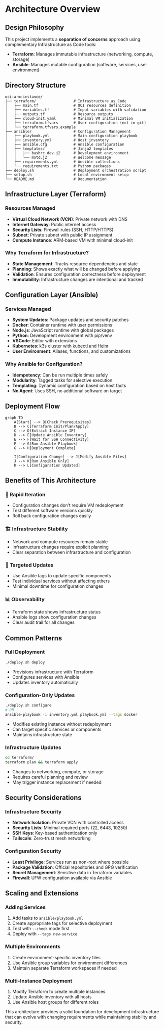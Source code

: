 # Architecture Overview

## Design Philosophy

This project implements a **separation of concerns** approach using complementary Infrastructure as Code tools:

- **Terraform**: Manages immutable infrastructure (networking, compute, storage)
- **Ansible**: Manages mutable configuration (software, services, user environment)

## Directory Structure

```
oci-arm-instance/
├── terraform/                 # Infrastructure as Code
│   ├── main.tf                # OCI resources definition
│   ├── variables.tf           # Input variables with validation
│   ├── outputs.tf             # Resource outputs
│   ├── cloud-init.yaml        # Minimal VM initialization
│   ├── terraform.tfvars       # User configuration (not in git)
│   └── terraform.tfvars.example
├── ansible/                   # Configuration Management
│   ├── playbook.yml           # Main configuration playbook
│   ├── inventory.yml          # Host inventory
│   ├── ansible.cfg            # Ansible configuration
│   ├── templates/             # Jinja2 templates
│   │   ├── bashrc_dev.j2      # Development environment
│   │   └── motd.j2            # Welcome message
│   ├── requirements.yml       # Ansible collections
│   └── requirements.txt       # Python packages
├── deploy.sh                  # Deployment orchestration script
├── setup.sh                   # Local environment setup
└── README.md                  # Documentation
```

## Infrastructure Layer (Terraform)

### Resources Managed
- **Virtual Cloud Network (VCN)**: Private network with DNS
- **Internet Gateway**: Public internet access
- **Security Lists**: Firewall rules (SSH, HTTP/HTTPS)
- **Subnet**: Private subnet with public IP assignment
- **Compute Instance**: ARM-based VM with minimal cloud-init

### Why Terraform for Infrastructure?
- **State Management**: Tracks resource dependencies and state
- **Planning**: Shows exactly what will be changed before applying
- **Validation**: Ensures configuration correctness before deployment
- **Immutability**: Infrastructure changes are intentional and tracked

## Configuration Layer (Ansible)

### Services Managed
- **System Updates**: Package updates and security patches
- **Docker**: Container runtime with user permissions
- **Node.js**: JavaScript runtime with global packages
- **Python**: Development environment with pip/venv
- **VSCode**: Editor with extensions
- **Kubernetes**: k3s cluster with kubectl and Helm
- **User Environment**: Aliases, functions, and customizations

### Why Ansible for Configuration?
- **Idempotency**: Can be run multiple times safely
- **Modularity**: Tagged tasks for selective execution
- **Templating**: Dynamic configuration based on host facts
- **No Agent**: Uses SSH, no additional software on target

## Deployment Flow

```mermaid
graph TD
    A[Start] --> B[Check Prerequisites]
    B --> C[Terraform Init/Plan/Apply]
    C --> D[Extract Instance IP]
    D --> E[Update Ansible Inventory]
    E --> F[Wait for SSH Connectivity]
    F --> G[Run Ansible Playbook]
    G --> H[Deployment Complete]
    
    I[Configuration Change] --> J[Modify Ansible Files]
    J --> K[Run Ansible Only]
    K --> L[Configuration Updated]
```

## Benefits of This Architecture

### 🔄 **Rapid Iteration**
- Configuration changes don't require VM redeployment
- Test different software versions quickly
- Roll back configuration changes easily

### 🏗️ **Infrastructure Stability**
- Network and compute resources remain stable
- Infrastructure changes require explicit planning
- Clear separation between infrastructure and configuration

### 🎯 **Targeted Updates**
- Use Ansible tags to update specific components
- Test individual services without affecting others
- Minimal downtime for configuration changes

### 📊 **Observability**
- Terraform state shows infrastructure status
- Ansible logs show configuration changes
- Clear audit trail for all changes

## Common Patterns

### Full Deployment
```bash
./deploy.sh deploy
```
- Provisions infrastructure with Terraform
- Configures services with Ansible
- Updates inventory automatically

### Configuration-Only Updates
```bash
./deploy.sh configure
# OR
ansible-playbook -i inventory.yml playbook.yml --tags docker
```
- Modifies existing instance without redeployment
- Can target specific services or components
- Maintains infrastructure state

### Infrastructure Updates
```bash
cd terraform/
terraform plan && terraform apply
```
- Changes to networking, compute, or storage
- Requires careful planning and review
- May trigger instance replacement if needed

## Security Considerations

### Infrastructure Security
- **Network Isolation**: Private VCN with controlled access
- **Security Lists**: Minimal required ports (22, 6443, 10250)
- **SSH Keys**: Key-based authentication only
- **Tailscale**: Zero-trust mesh networking

### Configuration Security
- **Least Privilege**: Services run as non-root where possible
- **Package Validation**: Official repositories and GPG verification
- **Secret Management**: Sensitive data in Terraform variables
- **Firewall**: UFW configuration available via Ansible

## Scaling and Extensions

### Adding Services
1. Add tasks to `ansible/playbook.yml`
2. Create appropriate tags for selective deployment
3. Test with `--check` mode first
4. Deploy with `--tags new-service`

### Multiple Environments
1. Create environment-specific inventory files
2. Use Ansible group variables for environment differences
3. Maintain separate Terraform workspaces if needed

### Multi-Instance Deployment
1. Modify Terraform to create multiple instances
2. Update Ansible inventory with all hosts
3. Use Ansible host groups for different roles

This architecture provides a solid foundation for development infrastructure that can evolve with changing requirements while maintaining stability and security.